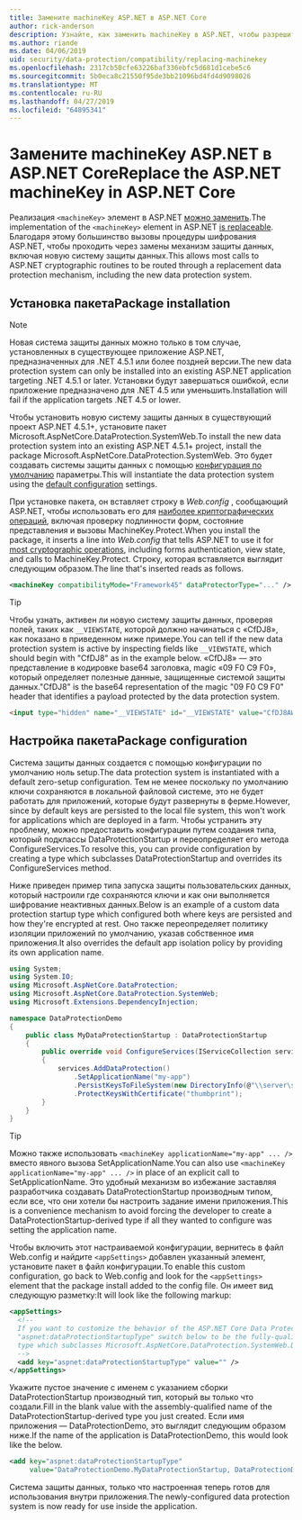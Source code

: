 ```yaml
---
title: Замените machineKey ASP.NET в ASP.NET Core
author: rick-anderson
description: Узнайте, как заменить machineKey в ASP.NET, чтобы разрешить использование новых и более безопасные система защиты данных.
ms.author: riande
ms.date: 04/06/2019
uid: security/data-protection/compatibility/replacing-machinekey
ms.openlocfilehash: 2317cb50cfe63226baf336ebfc5d681d1cebe5c6
ms.sourcegitcommit: 5b0eca8c21550f95de3bb21096bd4fd4d9098026
ms.translationtype: MT
ms.contentlocale: ru-RU
ms.lasthandoff: 04/27/2019
ms.locfileid: "64895341"
---
```

# <a name="replace-the-aspnet-machinekey-in-aspnet-core"></a><span data-ttu-id="eb252-103">Замените machineKey ASP.NET в ASP.NET Core</span><span class="sxs-lookup"><span data-stu-id="eb252-103">Replace the ASP.NET machineKey in ASP.NET Core</span></span>

<a name="compatibility-replacing-machinekey"></a>

<span data-ttu-id="eb252-104">Реализация `<machineKey>` элемент в ASP.NET [можно заменить](https://blogs.msdn.microsoft.com/webdev/2012/10/23/cryptographic-improvements-in-asp-net-4-5-pt-2/).</span><span class="sxs-lookup"><span data-stu-id="eb252-104">The implementation of the `<machineKey>` element in ASP.NET [is replaceable](https://blogs.msdn.microsoft.com/webdev/2012/10/23/cryptographic-improvements-in-asp-net-4-5-pt-2/).</span></span> <span data-ttu-id="eb252-105">Благодаря этому большинство вызовы процедуры шифрования ASP.NET, чтобы проходить через замены механизм защиты данных, включая новую систему защиты данных.</span><span class="sxs-lookup"><span data-stu-id="eb252-105">This allows most calls to ASP.NET cryptographic routines to be routed through a replacement data protection mechanism, including the new data protection system.</span></span>

## <a name="package-installation"></a><span data-ttu-id="eb252-106">Установка пакета</span><span class="sxs-lookup"><span data-stu-id="eb252-106">Package installation</span></span>

> [!NOTE]
> <span data-ttu-id="eb252-107">Новая система защиты данных можно только в том случае, установленных в существующее приложение ASP.NET, предназначенных для .NET 4.5.1 или более поздней версии.</span><span class="sxs-lookup"><span data-stu-id="eb252-107">The new data protection system can only be installed into an existing ASP.NET application targeting .NET 4.5.1 or later.</span></span> <span data-ttu-id="eb252-108">Установки будут завершаться ошибкой, если приложение предназначено для .NET 4.5 или уменьшить.</span><span class="sxs-lookup"><span data-stu-id="eb252-108">Installation will fail if the application targets .NET 4.5 or lower.</span></span>

<span data-ttu-id="eb252-109">Чтобы установить новую систему защиты данных в существующий проект ASP.NET 4.5.1+, установите пакет Microsoft.AspNetCore.DataProtection.SystemWeb.</span><span class="sxs-lookup"><span data-stu-id="eb252-109">To install the new data protection system into an existing ASP.NET 4.5.1+ project, install the package Microsoft.AspNetCore.DataProtection.SystemWeb.</span></span> <span data-ttu-id="eb252-110">Это будет создавать системы защиты данных с помощью [конфигурация по умолчанию](xref:security/data-protection/configuration/default-settings) параметры.</span><span class="sxs-lookup"><span data-stu-id="eb252-110">This will instantiate the data protection system using the [default configuration](xref:security/data-protection/configuration/default-settings) settings.</span></span>

<span data-ttu-id="eb252-111">При установке пакета, он вставляет строку в *Web.config* , сообщающий ASP.NET, чтобы использовать его для [наиболее криптографических операций](https://blogs.msdn.microsoft.com/webdev/2012/10/23/cryptographic-improvements-in-asp-net-4-5-pt-2/), включая проверку подлинности форм, состояние представления и вызовы MachineKey.Protect.</span><span class="sxs-lookup"><span data-stu-id="eb252-111">When you install the package, it inserts a line into *Web.config* that tells ASP.NET to use it for [most cryptographic operations](https://blogs.msdn.microsoft.com/webdev/2012/10/23/cryptographic-improvements-in-asp-net-4-5-pt-2/), including forms authentication, view state, and calls to MachineKey.Protect.</span></span> <span data-ttu-id="eb252-112">Строку, которая вставляется выглядит следующим образом.</span><span class="sxs-lookup"><span data-stu-id="eb252-112">The line that's inserted reads as follows.</span></span>

```xml
<machineKey compatibilityMode="Framework45" dataProtectorType="..." />
```

>[!TIP]
> <span data-ttu-id="eb252-113">Чтобы узнать, активен ли новую систему защиты данных, проверяя полей, таких как `__VIEWSTATE`, которой должно начинаться с «CfDJ8», как показано в приведенном ниже примере.</span><span class="sxs-lookup"><span data-stu-id="eb252-113">You can tell if the new data protection system is active by inspecting fields like `__VIEWSTATE`, which should begin with "CfDJ8" as in the example below.</span></span> <span data-ttu-id="eb252-114">«CfDJ8» — это представление в кодировке base64 заголовка, magic «09 F0 C9 F0», который определяет полезные данные, защищенные системой защиты данных.</span><span class="sxs-lookup"><span data-stu-id="eb252-114">"CfDJ8" is the base64 representation of the magic "09 F0 C9 F0" header that identifies a payload protected by the data protection system.</span></span>

```html
<input type="hidden" name="__VIEWSTATE" id="__VIEWSTATE" value="CfDJ8AWPr2EQPTBGs3L2GCZOpk...">
```

## <a name="package-configuration"></a><span data-ttu-id="eb252-115">Настройка пакета</span><span class="sxs-lookup"><span data-stu-id="eb252-115">Package configuration</span></span>

<span data-ttu-id="eb252-116">Система защиты данных создается с помощью конфигурации по умолчанию ноль setup.</span><span class="sxs-lookup"><span data-stu-id="eb252-116">The data protection system is instantiated with a default zero-setup configuration.</span></span> <span data-ttu-id="eb252-117">Тем не менее поскольку по умолчанию ключи сохраняются в локальной файловой системе, это не будет работать для приложений, которые будут развернуты в ферме.</span><span class="sxs-lookup"><span data-stu-id="eb252-117">However, since by default keys are persisted to the local file system, this won't work for applications which are deployed in a farm.</span></span> <span data-ttu-id="eb252-118">Чтобы устранить эту проблему, можно предоставить конфигурации путем создания типа, который подклассы DataProtectionStartup и переопределяет его метода ConfigureServices.</span><span class="sxs-lookup"><span data-stu-id="eb252-118">To resolve this, you can provide configuration by creating a type which subclasses DataProtectionStartup and overrides its ConfigureServices method.</span></span>

<span data-ttu-id="eb252-119">Ниже приведен пример типа запуска защиты пользовательских данных, который настроили где сохраняются ключи и как они выполняется шифрование неактивных данных.</span><span class="sxs-lookup"><span data-stu-id="eb252-119">Below is an example of a custom data protection startup type which configured both where keys are persisted and how they're encrypted at rest.</span></span> <span data-ttu-id="eb252-120">Оно также переопределяет политику изоляции приложений по умолчанию, указав собственное имя приложения.</span><span class="sxs-lookup"><span data-stu-id="eb252-120">It also overrides the default app isolation policy by providing its own application name.</span></span>

```csharp
using System;
using System.IO;
using Microsoft.AspNetCore.DataProtection;
using Microsoft.AspNetCore.DataProtection.SystemWeb;
using Microsoft.Extensions.DependencyInjection;

namespace DataProtectionDemo
{
    public class MyDataProtectionStartup : DataProtectionStartup
    {
        public override void ConfigureServices(IServiceCollection services)
        {
            services.AddDataProtection()
                .SetApplicationName("my-app")
                .PersistKeysToFileSystem(new DirectoryInfo(@"\\server\share\myapp-keys\"))
                .ProtectKeysWithCertificate("thumbprint");
        }
    }
}
```

>[!TIP]
> <span data-ttu-id="eb252-121">Можно также использовать `<machineKey applicationName="my-app" ... />` вместо явного вызова SetApplicationName.</span><span class="sxs-lookup"><span data-stu-id="eb252-121">You can also use `<machineKey applicationName="my-app" ... />` in place of an explicit call to SetApplicationName.</span></span> <span data-ttu-id="eb252-122">Это удобный механизм во избежание заставляя разработчика создавать DataProtectionStartup производным типом, если все, что они хотели бы настроить задание имени приложения.</span><span class="sxs-lookup"><span data-stu-id="eb252-122">This is a convenience mechanism to avoid forcing the developer to create a DataProtectionStartup-derived type if all they wanted to configure was setting the application name.</span></span>

<span data-ttu-id="eb252-123">Чтобы включить этот настраиваемой конфигурации, вернитесь в файл Web.config и найдите `<appSettings>` добавлен указанный элемент, установите пакет в файл конфигурации.</span><span class="sxs-lookup"><span data-stu-id="eb252-123">To enable this custom configuration, go back to Web.config and look for the `<appSettings>` element that the package install added to the config file.</span></span> <span data-ttu-id="eb252-124">Он имеет вид следующую разметку:</span><span class="sxs-lookup"><span data-stu-id="eb252-124">It will look like the following markup:</span></span>

```xml
<appSettings>
  <!--
  If you want to customize the behavior of the ASP.NET Core Data Protection stack, set the
  "aspnet:dataProtectionStartupType" switch below to be the fully-qualified name of a
  type which subclasses Microsoft.AspNetCore.DataProtection.SystemWeb.DataProtectionStartup.
  -->
  <add key="aspnet:dataProtectionStartupType" value="" />
</appSettings>
```

<span data-ttu-id="eb252-125">Укажите пустое значение с именем с указанием сборки DataProtectionStartup производный тип, который вы только что создали.</span><span class="sxs-lookup"><span data-stu-id="eb252-125">Fill in the blank value with the assembly-qualified name of the DataProtectionStartup-derived type you just created.</span></span> <span data-ttu-id="eb252-126">Если имя приложения — DataProtectionDemo, это выглядит следующим образом ниже.</span><span class="sxs-lookup"><span data-stu-id="eb252-126">If the name of the application is DataProtectionDemo, this would look like the below.</span></span>

```xml
<add key="aspnet:dataProtectionStartupType"
     value="DataProtectionDemo.MyDataProtectionStartup, DataProtectionDemo" />
```

<span data-ttu-id="eb252-127">Система защиты данных, только что настроенная теперь готов для использования внутри приложения.</span><span class="sxs-lookup"><span data-stu-id="eb252-127">The newly-configured data protection system is now ready for use inside the application.</span></span>
